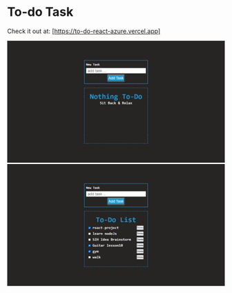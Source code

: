 # To-do Task

Check it out at: [https://to-do-react-azure.vercel.app]

<div style="text-align: center;">
  <img src="src/assets/todo1.png" alt="todotask">
  <img src="src/assets/todo2.png" alt="todotask">
</div>

